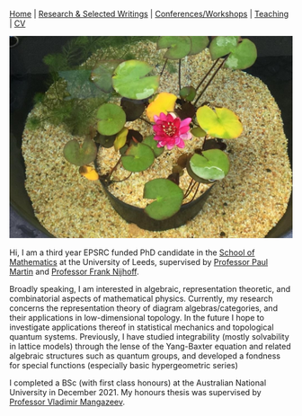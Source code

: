 [Home](https://benjimorris.github.io/)  |  [Research & Selected Writings](https://benjimorris.github.io/research.html)  |  [Conferences/Workshops](https://benjimorris.github.io/talks.html)  |  [Teaching](https://benjimorris.github.io/teaching.html) | [CV](https://benjimorris.github.io/CV.html)

![](pictures/Pic2.jpg)

Hi, I am a third year EPSRC funded PhD candidate in the [School of Mathematics](https://eps.leeds.ac.uk/maths) at the University of Leeds, supervised by [Professor Paul Martin](http://www1.maths.leeds.ac.uk/~ppmartin/) and [Professor Frank Nijhoff](https://www1.maths.leeds.ac.uk/~frank/). 

Broadly speaking, I am interested in algebraic, representation theoretic, and combinatorial aspects of mathematical physics. Currently, my research concerns the representation theory of diagram algebras/categories, and their applications in low-dimensional topology. In the future I hope to investigate applications thereof in statistical mechanics and topological quantum systems. Previously, I have studied integrability (mostly solvability in lattice models) through the lense of the Yang-Baxter equation and related algebraic structures such as quantum groups, and developed a fondness for special functions (especially basic hypergeometric series)

I completed a BSc (with first class honours) at the Australian National University in December 2021. My honours thesis was supervised by [Professor Vladimir Mangazeev](https://physics.anu.edu.au/contact/people/profile.php?ID=327).
